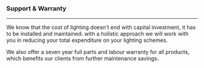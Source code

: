 ### Support & Warranty
* * *

We know that the cost of lighting doesn't end with capital investment, it has to be installed and maintained. with a holistic approach we will work with you in reducing your total expenditure on your lighting schemes.

We also offer a seven year full parts and labour warranty for all products, which benefits our clients from further maintenance savings.
